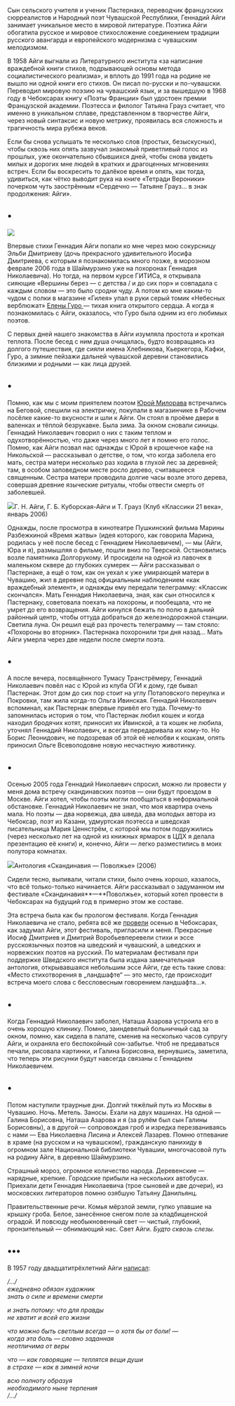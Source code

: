 Сын сельского учителя и ученик Пастернака, переводчик французских сюрреалистов и Народный поэт Чувашской Республики, Геннадий Айги занимает уникальное место в мировой литературе. Поэтика Айги обогатила русское и мировое стихосложение соединением традиции русского авангарда и европейского модернизма с чувашским мелодизмом.

В 1958 Айги выгнали из Литературного института «за написание враждебной книги стихов, подрывающей основы метода социалистического реализма», и вплоть до 1991 года на родине не вышло ни одной книги его стихов. Он писал по-русски и по-чувашски. Переводил мировую поэзию на чувашский язык, и за вышедшую в 1968 году в Чебоксарах книгу «Поэты Франции» был удостоен премии Французской академии. Поэтесса и филолог Татьяна Грауз считает, что именно в уникальном сплаве, представленном в творчестве Айги, через новый синтаксис и новую метрику, проявилась вся сложность и трагичность мира рубежа веков.

Если бы снова услышать те несколько слов (простых, безыскусных), чтобы сквозь них опять зазвучал знакомый приветливый голос из прошлых, уже окончательно сбывшихся дней, чтобы снова увидеть милых и дорогих мне людей в кратких и драгоценных мгновениях встреч. Если бы воскресить то далёкое время и опять, как тогда, удивиться, как чётко выводит рука на книге «Тетради Вероники» почерком чуть заострённым «Сердечно — Татьяне Грауз… в знак продолжения: Айги».

## **•**

![](https://assets.discours.io/unsafe/900x/production/image/571702f0-54ae-11ea-b153-078b0ecf484f.jpg)

Впервые стихи Геннадия Айги попали ко мне через мою сокурсницу Эльби Дмитриеву (дочь прекрасного удивительного Иосифа Дмитриева‌, с которым я познакомилась много позже, в морозном феврале 2006 года в Шаймурзино уже на похоронах Геннадия Николаевича). Но тогда, на первом курсе ГИТИСа, я открывала сияющие «Вершины берез — с детства / и до сих пор» и совпадала с каждым словом — это было сродни чуду. А потом ко мне каким-то чудом с полки в магазине «Гилея» упал в руки серый томик «Небесных верблюжат» [Елены Гуро ](https://discours.io/articles/culture/my-chitaem-ne-slova-a-prostranstva-mezhdu-slovami-elena-guro-gennadiy-aygi-opyt-sopostavleniya)— тихая книга открытого сердца. А когда я познакомилась с Айги, оказалось, что Гуро была одним из его любимых поэтов. 

С первых дней нашего знакомства в Айги изумляла простота и кроткая теплота. После бесед с ним душа очищалась, будто возвращаясь из долгого путешествия, где сияли имена Хлебникова, Кьеркегора, Кафки, Гуро, а зимние пейзажи дальней чувашской деревни становились близкими и родными — как лица друзей.

## **•**

Помню, как мы с моим приятелем поэтом [Юрой Милорава](http://www.vavilon.ru/texts/milorava0.html) встречались на Беговой, спешили на электричку, покупали в магазинчике в Рабочем посёлке какие-то вкусности и шли к Айги. Он стоял в проёме двери в валенках и тёплой безрукавке. Была зима. За окном сновали синицы. Геннадий Николаевич говорил о них с таким теплом и одухотворённостью, что даже через много лет я помню его голос. Помню, как Айги позвал нас однажды с Юрой в крошечное кафе на Никольской — рассказывал о детстве, о том, что когда заболела его мать, сестра матери несколько раз ходила в глухой лес за деревней; там, в особом заповедном месте росло дерево, считавшееся священным. Сестра матери проводила долгие часы возле этого дерева, совершая древние языческие ритуалы, чтобы отвести смерть от заболевшей.

![](https://assets.discours.io/unsafe/900x/production/image/3ce97fe0-2c67-11e9-b7f4-fd5e5a17e24b.jpg)Г. Н. Айги, Г. Б. Куборская-Айги и Т. Грауз (Клуб «Классики 21 века», январь 2006)

Однажды, после просмотра в кинотеатре Пушкинский фильма Марины Разбежкиной «Время жатвы» (идея которого, как говорила Марина, родилась у неё после бесед с Геннадием Николаевичем), — мы (Айги, Юра и я), размышляя о фильме, пошли вниз по Тверской. Остановились возле памятника Долгорукому. И просидели на одной из лавочек в маленьком сквере до глубоких сумерек — Айги рассказывал о Пастернаке, а ещё о том, как он уехал к уже умирающей матери в Чувашию, жил в деревне под официальным наблюдением «как враждебный элемент», и однажды ему передали телеграмму: «Классик скончался». Мать Геннадия Николаевича, зная, как сын относился к Пастернаку, советовала поехать на похороны, и пообещала, что не умрет до его возвращения. Айги кинулся бежать по полю в дальний районный центр, чтобы оттуда добраться до железнодорожной станции. Светила луна. Он решил ещё раз прочесть телеграмму — там стояло: «Похороны во вторник». Пастернака похоронили три дня назад… Мать Айги умерла через две недели после смерти поэта. 

## **﻿•**

А после вечера, посвящённого Тумасу Транстрёмеру‌, Геннадий Николаевич повёл нас с Юрой из клуба ОГИ к дому, где бывал Пастернак. Этот дом до сих пор стоит на углу Потаповского переулка и Покровки, там жила когда-то Ольга Ивинская‌. Геннадий Николаевич вспоминал, как Пастернак впервые привёл его туда. Почему-то запомнилась история о том, что Пастернак любил кошек и когда находил бродячих котят, приносил их Ивинской, а та кошек не любила, уточнял Геннадий Николаевич, и всегда передаривала их кому-то. Но Борис Леонидович, не подозревая об этой её нелюбви к кошкам, опять приносил Ольге Всеволодовне новую несчастную животинку‌.

## **•**

Осенью 2005 года Геннадий Николаевич спросил, можно ли провести у меня дома встречу скандинавских поэтов — они будут проездом в Москве. Айги хотел, чтобы поэты могли пообщаться в неформальной обстановке. Геннадий Николаевич не знал, что моя квартира очень мала. Но поэты — два норвежца, два шведа, два молодых автора из Чебоксар, поэт из Казани, удмуртская поэтесса и шведская писательница Мария Ценнстрём‌, с которой мы потом подружились (через несколько лет на одной из книжных ярмарок в ЦДХ я делала презентацию её книги) и, конечно, Айги — легко разместились в моих полутора комнатах. 

![](https://assets.discours.io/unsafe/900x/production/image/53fe48e0-524b-11ea-ba6d-a9fdac62bdbc.jpg)Антология «Скандинавия — Поволжье» (2006)

Сидели тесно, выпивали, читали стихи, было очень хорошо, казалось, что всё только-только начинается. Айги рассказывал о задуманном им фестивале «Скандинавия**—**Поволжье», который хотел провести в Чебоксарах на будущий год в примерно этом же составе.

Эта встреча была как бы прологом фестиваля. Когда Геннадия Николаевича не стало, ребята всё же [провели](https://regnum.ru/news/cultura/720866.html) осенью в Чебоксарах, как задумал Айги, этот фестиваль, пригласили и меня. Прекрасные Иосиф Дмитриев и Дмитрий Воробьев‌перевели стихи и эссе русскоязычных поэтов на шведский и чувашский, а шведских и норвежских поэтов на русский. По материалам фестиваля при поддержке Шведского института была издана замечательная антология, открывавшаяся небольшим эссе Айги, где есть такие слова: «Место стихотворения в „ландшафте“ — это место, где происходит встреча моего слова с бессловесным говорением ландшафта…».

## **•**

Когда Геннадий Николаевич заболел, Наташа Азарова‌ устроила его в очень хорошую клинику. Помню, заиндевелый больничный сад за окном, помню, как сидела в палате, сменив на несколько часов супругу Айги, и охраняла его беспокойный сон-забытье. Чтоб не предаваться печали, рисовала картинки, и Галина Борисовна, вернувшись, заметила, что теперь эти рисунки будут навсегда связаны с Геннадием Николаевичем.

## **•**

Потом наступили траурные дни. Долгий тяжёлый путь из Москвы в Чувашию. Ночь. Метель. Заносы. Ехали на двух машинах. На одной — Галина Борисовна, Наташа Азарова и я (за рулём был сын Галины Борисовны), а в другой — сопровождая гроб и изредка перезваниваясь с нами — Ева Николаевна Лисина‌ и Алексей Лазарев‌‌. Помню отпевание в храме (на русском и на чувашском), гражданскую панихиду в огромном зале Национальной библиотеки Чувашии, многочасовой путь на родину Айги, в деревню Шаймурзино.

Страшный мороз, огромное количество народа. Деревенские — нарядные, крепкие. Городские прибыли на нескольких автобусах. Приехали дети Геннадия Николаевича (трое сыновей и две дочери), из московских литераторов помню озябшую Татьяну Данильянц‌. 

Правительственные речи. Комья мёрзлой земли, гулко упавшие на крышку гроба. Белое, занесённое снегом поле за кладбищенской оградой. И повсюду необыкновенный свет — чистый, глубокий, пронзительный — обнимающий нас. Свет Айги. _Будто сквозь слезы.‌_

## **•••**

В 1957 году двадцатитрёхлетний Айги [написал](http://seredina-mira.narod.ru/aigi1.html):

_/…/  
ежедневно обязан художник  
знать о силе и времени смерти_

_и знать потому: что для правды  
не хватит и всей его жизни_

_что можно быть светлым всегда — о хотя бы от боли! —  
когда эта боль — словно заданная  
неотличима от веры_

_что — как говорящие — теплятся вещи души  
в страхе — как в зимней ночи_

_всю полноту образуя  
необходимого ныне терпения  
/…/_

